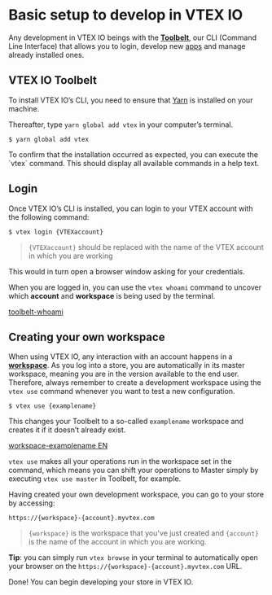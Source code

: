 # Basic setup to develop in VTEX IO

Any development in VTEX IO beings with the [**Toolbelt**](*link*), our CLI (Command Line Interface) that allows you to login, develop new [apps](*link*) and manage already installed ones.

## VTEX IO Toolbelt

To install VTEX IO’s CLI, you need to ensure that [Yarn](https://yarnpkg.com/) is installed on your machine. 

Thereafter, type `yarn global add vtex` in your computer’s terminal.

```
$ yarn global add vtex
```
<div class="alert alert-info">
To confirm that the installation occurred as expected, you can execute the `vtex` command. This should display all available commands in a help text. 
</div>

## Login

Once VTEX IO’s CLI is installed, you can login to your VTEX account with the following command: 

```
$ vtex login {VTEXaccount}
```

> `{VTEXaccount}` should be replaced with the name of the VTEX account in which you are working 

This would in turn open a browser window asking for your credentials.

When you are logged in, you can use the `vtex whoami` command to uncover which **account** and **workspace** is being used by the terminal. 

[toolbelt-whoami](https://user-images.githubusercontent.com/52087100/61886028-517e2780-aed5-11e9-9398-b6d2f3909a50.png)

## Creating your own workspace

When using VTEX IO, any interaction with an account happens in a [**workspace**](*link*). As you log into a store, you are automatically in its master workspace, meaning you are in the version available to the end user. Therefore, always remember to create a development workspace using the `vtex use` command whenever you want to test a new configuration. 

```
$ vtex use {examplename}
```

This changes your Toolbelt to a so-called `examplename` workspace and creates it if it doesn’t already exist.

[workspace-examplename EN](https://user-images.githubusercontent.com/52087100/63979000-30899300-ca8e-11e9-9d9d-234e31ac45f7.png)

<div class="alert alert-warning">
<code>vtex use</code> makes all your operations run in the workspace set in the command, which means you can shift your operations to Master simply by executing <code>vtex use master</code> in Toolbelt, for example.
</div>

Having created your own development workspace, you can go to your store by accessing:

`https://{workspace}-{account}.myvtex.com`

 > `{workspace}` is the workspace that you've just created and `{account}` is the name of the account in which you are working.

 <div class="alert alert-info">
<strong>Tip</strong>: you can simply run <code>vtex browse</code> in your terminal to automatically open your browser on the <code>https://{workspace}-{account}.myvtex.com</code> URL.
</div>

Done! You can begin developing your store in VTEX IO.
